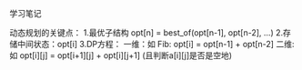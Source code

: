 学习笔记

动态规划的关键点：
    1.最优子结构 opt[n] = best_of(opt[n-1], opt[n-2], ...)
    2.存储中间状态：opt[i]
    3.DP方程：
            一维：如 Fib: opt[i] = opt[n-1] + opt[n-2]
            二维: 如 opt[i][j] = opt[i+1][j] + opt[i][j+1] (且判断a[i][j]是否是空地)